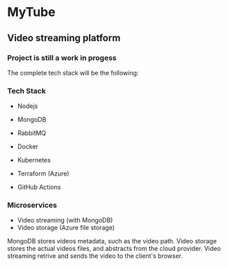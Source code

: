 # MyTube 
## Video streaming platform

### Project is still a work in progess
The complete tech stack will be the following:

### Tech Stack ###
- Nodejs
- MongoDB
- RabbitMQ

- Docker
- Kubernetes 
- Terraform (Azure)
- GitHub Actions

### Microservices ###
- Video streaming (with MongoDB)
- Video storage (Azure file storage)

MongoDB stores videos metadata, such as the video path. 
Video storage stores the actual videos files, and abstracts from the cloud provider.
Video streaming retrive and sends the video to the client's browser.  

